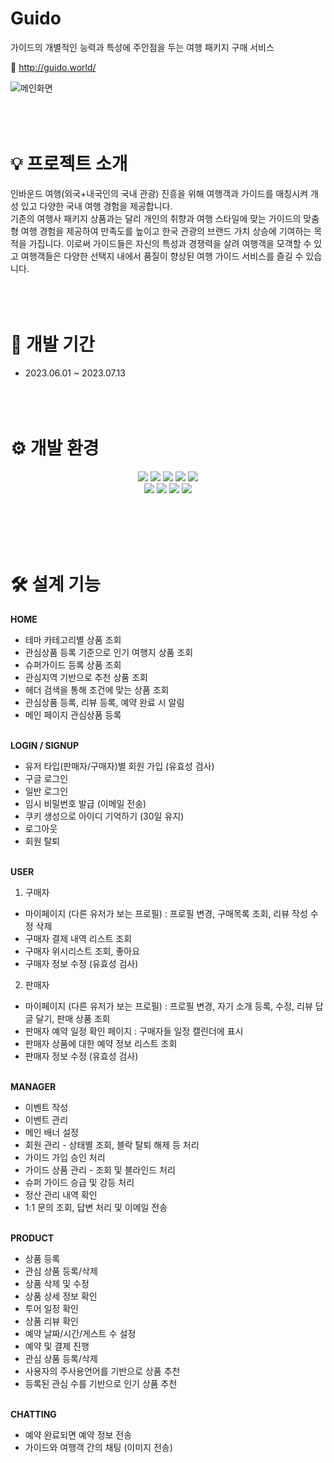 # Guido
가이드의 개별적인 능력과 특성에 주안점을 두는 여행 패키지 구매 서비스

🔗 http://guido.world/


![메인화면](https://github.com/tiltheend/guido/assets/101131054/5f2ae6ce-34ad-4321-a0fd-7a3cda38a2eb)
<br></br>
<br></br>

# 💡 프로젝트 소개
인바운드 여행(외국+내국인의 국내 관광) 진흥을 위해 여행객과 가이드를 매칭시켜 개성 있고 다양한 국내 여행 경험을 제공합니다.                                                                                
기존의 여행사 패키지 상품과는 달리 개인의 취향과 여행 스타일에 맞는 가이드의 맞춤형 여행 경험을 제공하여 만족도를 높이고 한국 관광의 브랜드 가치 상승에 기여하는 목적을 가집니다.
이로써 가이드들은 자신의 특성과 경쟁력을 살려 여행객을 모객할 수 있고 여행객들은 다양한 선택지 내에서 품질이 향상된 여행 가이드 서비스를 즐길 수 있습니다.
<br></br>
<br></br>

# 📅 개발 기간
- 2023.06.01 ~ 2023.07.13
<br></br>
<br></br>

# ⚙ 개발 환경
<div align="center">
  <img src="https://img.shields.io/badge/Java 17-2C2255?style=for-the-badge&logo=Eclipse IDE&logoColor=white"/>
  <img src="https://img.shields.io/badge/Sring Boot 3.1.0-6DB33F?style=for-the-badge&logo=SpringBoot&logoColor=white"/>
  <img src="https://img.shields.io/badge/Oracle-F80000?style=for-the-badge&logo=Oracle&logoColor=white"/>
  <img src="https://img.shields.io/badge/Gradle-02303A?style=for-the-badge&logo=Gradle&logoColor=white"/>
  <img src="https://img.shields.io/badge/Thymeleaf-005F0F?style=for-the-badge&logo=Thymeleaf&logoColor=white"/>
  <br>

  <img src="https://img.shields.io/badge/MyBatis-DB7093?style=for-the-badge&logo=MyBatis&logoColor=white"/>
  <img src="https://img.shields.io/badge/JavaScript-F7DF1E?style=for-the-badge&logo=JavaScript&logoColor=white"/>
  <img src="https://img.shields.io/badge/HTML5-E34F26?style=for-the-badge&logo=HTML5&logoColor=white"/>
  <img src="https://img.shields.io/badge/CSS3-1572B6?style=for-the-badge&logo=CSS3&logoColor=white"/>
</div>

<br></br>
<br></br>

# 🛠 설계 기능

**HOME**
- 테마 카테고리별 상품 조회
- 관심상품 등록 기준으로 인기 여행지 상품 조회
- 슈퍼가이드 등록 상품 조회
- 관심지역 기반으로 추천 상품 조회
- 헤더 검색을 통해 조건에 맞는 상품 조회
- 관심상품 등록, 리뷰 등록, 예약 완료 시 알림
- 메인 페이지 관심상품 등록
<br></br>

**LOGIN / SIGNUP**
- 유저 타입(판매자/구매자)별 회원 가입 (유효성 검사)
- 구글 로그인
- 일반 로그인
- 임시 비밀번호 발급 (이메일 전송)
- 쿠키 생성으로 아이디 기억하기 (30일 유지)
- 로그아웃
- 회원 탈퇴
<br></br>

**USER**
1) 구매자
- 마이페이지 (다른 유저가 보는 프로필) : 프로필 변경, 구매목록 조회, 리뷰 작성 수정 삭제
- 구매자 결제 내역 리스트 조회
- 구매자 위시리스트 조회, 좋아요
- 구매자 정보 수정 (유효성 검사)

2) 판매자
- 마이페이지 (다른 유저가 보는 프로필) : 프로필 변경, 자기 소개 등록, 수정, 리뷰 답글 달기, 판매 상품 조회
- 판매자 예약 일정 확인 페이지  : 구매자들 일정 캘린더에 표시
- 판매자 상품에 대한 예약 정보 리스트 조회
- 판매자 정보 수정 (유효성 검사)
<br></br>

**MANAGER**
- 이벤트 작성
- 이벤트 관리
- 메인 배너 설정
- 회원 관리 - 상태별 조회, 블락 탈퇴 해제 등 처리
- 가이드 가입 승인 처리
- 가이드 상품 관리 - 조회 및 블라인드 처리
- 슈퍼 가이드 승급 및 강등 처리
- 정산 관리 내역 확인
- 1:1 문의 조회, 답변 처리 및 이메일 전송
<br></br>

**PRODUCT**
- 상품 등록
- 관심 상품 등록/삭제
- 상품 삭제 및 수정
- 상품 상세 정보 확인
- 투어 일정 확인
- 상품 리뷰 확인
- 예약 날짜/시간/게스트 수 설정
- 예약 및 결제 진행
- 관심 상품 등록/삭제
- 사용자의 주사용언어를 기반으로 상품 추천
- 등록된 관심 수를 기반으로 인기 상품 추천
<br></br>

**CHATTING**
- 예약 완료되면 예약 정보 전송
- 가이드와 여행객 간의 채팅 (이미지 전송)
<br></br>
